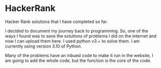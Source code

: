 # HackerRank
Hacker Rank solutions that I have completed so far.

I decided to document my journey back to programming. So, one of the ways I found was to save the solutions of problems I did on the internet and now I can upload them here.
I used python v3.+ to solve them. I am currently using version 3.10 of Python.

Many of the problems have an inbued code to make it run in the website, I am going to add the whole code, but the function is the core of the code.
